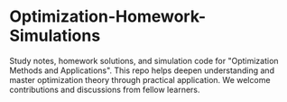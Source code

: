 # Optimization-Homework-Simulations
Study notes, homework solutions, and simulation code for "Optimization Methods and Applications". This repo helps deepen understanding and master optimization theory through practical application. We welcome contributions and discussions from fellow learners.

